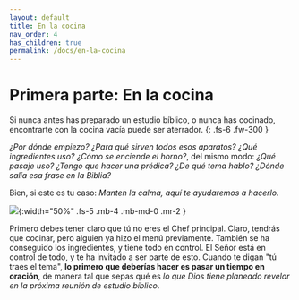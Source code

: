 ```yaml
---
layout: default
title: En la cocina
nav_order: 4
has_children: true
permalink: /docs/en-la-cocina
---
```


# Primera parte: En la cocina

Si nunca antes has preparado un estudio bíblico, o nunca has cocinado, encontrarte con la cocina vacía puede ser aterrador.
{: .fs-6 .fw-300 }

*¿Por dónde empiezo? ¿Para qué sirven todos esos aparatos? ¿Qué ingredientes uso? ¿Cómo se enciende el horno?*, del mismo modo: *¿Qué pasaje uso? ¿Tengo que hacer una prédica? ¿De qué tema hablo? ¿Dónde salía esa frase en la Biblia?* 

Bien, si este es tu caso: *Manten la calma, aquí te ayudaremos a hacerlo.*

![]({{site.baseurl}}/assets/images/Chef.png){:width="50%" .fs-5 .mb-4 .mb-md-0 .mr-2 }

Primero debes tener claro que tú no eres el Chef principal. Claro, tendrás que cocinar, pero alguien ya hizo el menú previamente. También se ha conseguido los ingredientes, y tiene todo en control. El Señor está en control
de todo, y te ha invitado a ser parte de esto. Cuando te digan "tú traes el tema", **lo primero que deberías hacer es pasar un tiempo en oración**, de manera tal que sepas qué es *lo que Dios tiene planeado revelar en la próxima reunión de estudio bíblico*. 